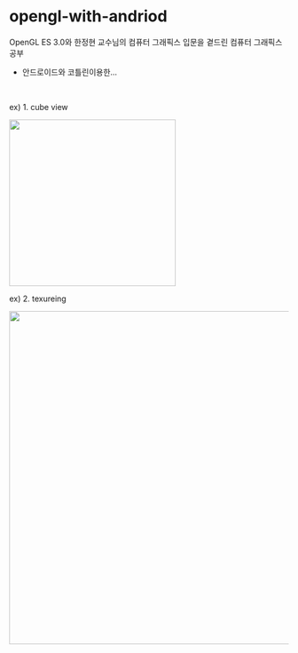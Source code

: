 # opengl-with-andriod

OpenGL ES 3.0와 한정현 교수님의 컴퓨터 그래픽스 입문을 곁드린 컴퓨터 그래픽스 공부
+ 안드로이드와 코틀린이용한...

<br>
<p>ex) 1. cube view</p>
<img src="https://cdn.discordapp.com/attachments/627032535804805122/1106084501479755798/Screenshot_20230511_140404.jpg" width="300">

<p>ex) 2. texureing</p>
<img src="https://cdn.discordapp.com/attachments/627032535804805122/1106084501723029544/Screenshot_20230511_135949.jpg" width="600">
